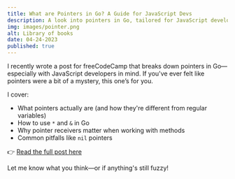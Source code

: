 ```yaml
---
title: What are Pointers in Go? A Guide for JavaScript Devs
description: A look into pointers in Go, tailored for JavaScript developers.
img: images/pointer.png
alt: Library of books
date: 04-24-2023
published: true
---
```


I recently wrote a post for freeCodeCamp that breaks down pointers in
Go—especially with JavaScript developers in mind. If you've ever felt like
pointers were a bit of a mystery, this one’s for you.

I cover:

- What pointers actually are (and how they're different from regular variables)
- How to use `*` and `&` in Go
- Why pointer receivers matter when working with methods
- Common pitfalls like `nil` pointers

👉
[Read the full post here](https://www.freecodecamp.org/news/what-are-pointers-in-go/)

Let me know what you think—or if anything's still fuzzy!
